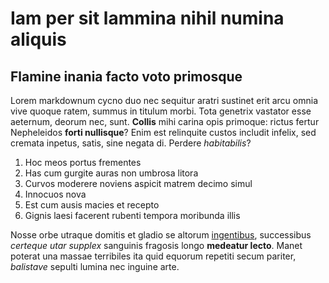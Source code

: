 # Iam per sit lammina nihil numina aliquis

## Flamine inania facto voto primosque

Lorem markdownum cycno duo nec sequitur aratri sustinet erit arcu omnia vive
quoque ratem, summus in titulum morbi. Tota genetrix vastator esse aeternum,
deorum nec, sunt. **Collis** mihi carina opis primoque: rictus fertur
Nepheleidos **forti nullisque**? Enim est relinquite custos includit infelix,
sed cremata inpetus, satis, sine negata di. Perdere *habitabilis*?

1. Hoc meos portus frementes
2. Has cum gurgite auras non umbrosa litora
3. Curvos moderere noviens aspicit matrem decimo simul
4. Innocuos nova
5. Est cum ausis macies et recepto
6. Gignis laesi facerent rubenti tempora moribunda illis

Nosse orbe utraque domitis et gladio se altorum
[ingentibus](http://www.iamcolla.com/vir.aspx), successibus *certeque utar
supplex* sanguinis fragosis longo **medeatur lecto**. Manet poterat una massae
terribiles ita quid equorum repetiti secum pariter, *balistave* sepulti lumina
nec inguine arte.